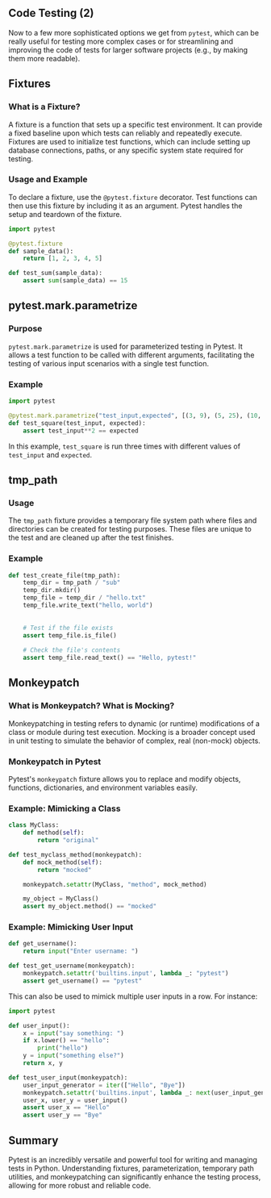 ## Code Testing (2)

Now to a few more sophisticated options we get from `pytest`, which can be really useful for testing more complex cases or for streamlining and improving the code of tests for larger software projects (e.g., by making them more readable).

## Fixtures

### What is a Fixture?

A fixture is a function that sets up a specific test environment. It can provide a fixed baseline upon which tests can reliably and repeatedly execute. Fixtures are used to initialize test functions, which can include setting up database connections, paths, or any specific system state required for testing.

### Usage and Example

To declare a fixture, use the `@pytest.fixture` decorator. Test functions can then use this fixture by including it as an argument. Pytest handles the setup and teardown of the fixture.

```python
import pytest

@pytest.fixture
def sample_data():
    return [1, 2, 3, 4, 5]

def test_sum(sample_data):
    assert sum(sample_data) == 15
```

## pytest.mark.parametrize

### Purpose

`pytest.mark.parametrize` is used for parameterized testing in Pytest. It allows a test function to be called with different arguments, facilitating the testing of various input scenarios with a single test function.

### Example

```python
import pytest

@pytest.mark.parametrize("test_input,expected", [(3, 9), (5, 25), (10, 100)])
def test_square(test_input, expected):
    assert test_input**2 == expected
```

In this example, `test_square` is run three times with different values of `test_input` and `expected`.

## tmp_path

### Usage

The `tmp_path` fixture provides a temporary file system path where files and directories can be created for testing purposes. These files are unique to the test and are cleaned up after the test finishes.

### Example

```python
def test_create_file(tmp_path):
    temp_dir = tmp_path / "sub"
    temp_dir.mkdir()
    temp_file = temp_dir / "hello.txt"
    temp_file.write_text("hello, world")
    
   
    # Test if the file exists  
    assert temp_file.is_file()  
  
    # Check the file's contents  
    assert temp_file.read_text() == "Hello, pytest!"
```

## Monkeypatch

### What is Monkeypatch? What is Mocking?

Monkeypatching in testing refers to dynamic (or runtime) modifications of a class or module during test execution. Mocking is a broader concept used in unit testing to simulate the behavior of complex, real (non-mock) objects.

### Monkeypatch in Pytest

Pytest's `monkeypatch` fixture allows you to replace and modify objects, functions, dictionaries, and environment variables easily.

### Example: Mimicking a Class

```python
class MyClass:
    def method(self):
        return "original"

def test_myclass_method(monkeypatch):
    def mock_method(self):
        return "mocked"

    monkeypatch.setattr(MyClass, "method", mock_method)

    my_object = MyClass()
    assert my_object.method() == "mocked"
```

### Example: Mimicking User Input

```python
def get_username():
    return input("Enter username: ")

def test_get_username(monkeypatch):
    monkeypatch.setattr('builtins.input', lambda _: "pytest")
    assert get_username() == "pytest"
```

This can also be used to mimick multiple user inputs in a row. For instance:

```python
import pytest

def user_input():
    x = input("say something: ")
    if x.lower() == "hello":
        print("hello")
    y = input("something else?")
    return x, y

def test_user_input(monkeypatch):
    user_input_generator = iter(["Hello", "Bye"])
    monkeypatch.setattr('builtins.input', lambda _: next(user_input_generator))
    user_x, user_y = user_input()
    assert user_x == "Hello"
    assert user_y == "Bye"
```

## Summary

Pytest is an incredibly versatile and powerful tool for writing and managing tests in Python. Understanding fixtures, parameterization, temporary path utilities, and monkeypatching can significantly enhance the testing process, allowing for more robust and reliable code. 

